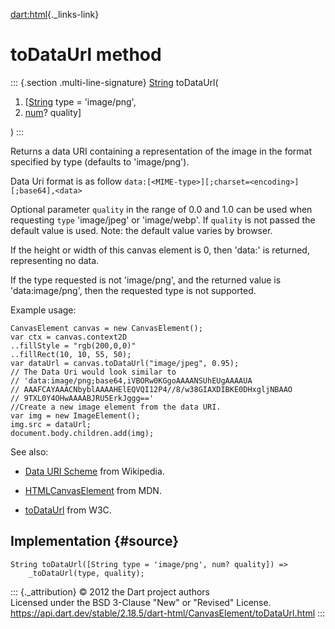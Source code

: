 [dart:html](../../dart-html/dart-html-library){._links-link}

toDataUrl method
================

::: {.section .multi-line-signature}
[String](../../dart-core/string-class) toDataUrl(

1.  \[[String](../../dart-core/string-class) type = \'image/png\',
2.  [num](../../dart-core/num-class)? quality\]

)
:::

Returns a data URI containing a representation of the image in the
format specified by type (defaults to \'image/png\').

Data Uri format is as follow
`data:[<MIME-type>][;charset=<encoding>][;base64],<data>`

Optional parameter `quality` in the range of 0.0 and 1.0 can be used
when requesting `type` \'image/jpeg\' or \'image/webp\'. If `quality` is
not passed the default value is used. Note: the default value varies by
browser.

If the height or width of this canvas element is 0, then \'data:\' is
returned, representing no data.

If the type requested is not \'image/png\', and the returned value is
\'data:image/png\', then the requested type is not supported.

Example usage:

``` {.language-dart data-language="dart"}
CanvasElement canvas = new CanvasElement();
var ctx = canvas.context2D
..fillStyle = "rgb(200,0,0)"
..fillRect(10, 10, 55, 50);
var dataUrl = canvas.toDataUrl("image/jpeg", 0.95);
// The Data Uri would look similar to
// 'data:image/png;base64,iVBORw0KGgoAAAANSUhEUgAAAAUA
// AAAFCAYAAACNbyblAAAAHElEQVQI12P4//8/w38GIAXDIBKE0DHxgljNBAAO
// 9TXL0Y4OHwAAAABJRU5ErkJggg=='
//Create a new image element from the data URI.
var img = new ImageElement();
img.src = dataUrl;
document.body.children.add(img);
```

See also:

-   [Data URI Scheme](http://en.wikipedia.org/wiki/Data_URI_scheme) from
    Wikipedia.

-   [HTMLCanvasElement](https://developer.mozilla.org/en-US/docs/DOM/HTMLCanvasElement)
    from MDN.

-   [toDataUrl](http://dev.w3.org/html5/spec/the-canvas-element.html#dom-canvas-todataurl)
    from W3C.

Implementation {#source}
--------------

``` {.language-dart data-language="dart"}
String toDataUrl([String type = 'image/png', num? quality]) =>
    _toDataUrl(type, quality);
```

::: {._attribution}
© 2012 the Dart project authors\
Licensed under the BSD 3-Clause \"New\" or \"Revised\" License.\
<https://api.dart.dev/stable/2.18.5/dart-html/CanvasElement/toDataUrl.html>
:::
